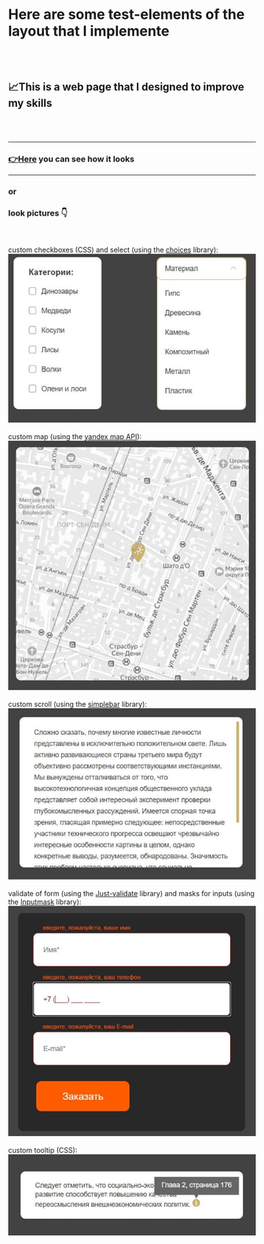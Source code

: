 # Here are some test-elements of the layout that I implemente
<br/><br/>
 ## 📈This is a web page that I designed to improve my skills
<br/><br/>
*** 

### [👉**Here**](адрес "Описание") you can see how it looks
***

### or 
### look pictures 👇
<br/><br/>
custom checkboxes (CSS) and select (using the [choices](https://github.com/jshjohnson/Choices "choices") library):  
![logo](https://github.com/Schwarzberg-A/Some-elements-of-weblayout/blob/main/img/readme/1.jpg)
<br/><br/>
custom map (using the [yandex map API](https://yandex.ru/dev/maps/jsapi/doc/2.1/quick-start/index.html "yandex map API")):  
![logo](https://github.com/Schwarzberg-A/Some-elements-of-weblayout/blob/main/img/readme/2.jpg)
<br/><br/>
custom scroll (using the [simplebar](https://github.com/Grsmto/simplebar "choices") library):  
![logo](https://github.com/Schwarzberg-A/Some-elements-of-weblayout/blob/main/img/readme/3.jpg)
<br/><br/>
validate of form (using the [Just-validate](https://github.com/horprogs/Just-validate "Just-validate") library) and masks for inputs (using the [Inputmask](https://github.com/RobinHerbots/Inputmask "Inputmask") library):  
![logo](https://github.com/Schwarzberg-A/Some-elements-of-weblayout/blob/main/img/readme/4.jpg)
<br/><br/>
custom tooltip (CSS):  
![logo](https://github.com/Schwarzberg-A/Some-elements-of-weblayout/blob/main/img/readme/5.jpg)